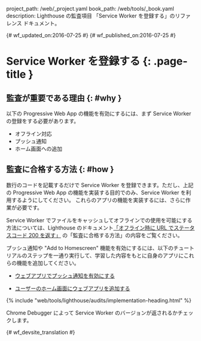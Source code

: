 project_path: /web/_project.yaml
book_path: /web/tools/_book.yaml
description: Lighthouse の監査項目 「Service Worker を登録する」のリファレンス ドキュメント。

{# wf_updated_on:2016-07-25 #}
{# wf_published_on:2016-07-25 #}

#  Service Worker を登録する {: .page-title }

##  監査が重要である理由 {: #why }

以下の Progressive Web App の機能を有効にするには、まず Service Worker の登録をする必要があります。


* オフライン対応
* プッシュ通知
* ホーム画面への追加

##  監査に合格する方法 {: #how }

数行のコードを記載するだけで Service Worker
を登録できます。ただし、上記の Progressive Web App の機能を実装する目的でのみ、Service Worker を利用するようにしてください。
これらのアプリの機能を実装するには、さらに作業が必要です。


Service Worker
でファイルをキャッシュしてオフラインでの使用を可能にする方法については、Lighthouse のドキュメント[「オフライン時に URL でステータスコード 200 を返す」](http-200-when-offline#how) の「監査に合格する方法」の内容をご覧ください。


プッシュ通知や "Add to Homescreen"
機能を有効にするには、以下のチュートリアルのステップを一通り実行して、学習した内容をもとに自身のアプリにこれらの機能を追加してください。


* [ウェブアプリでプッシュ通知を有効にする](https://codelabs.developers.google.com/codelabs/push-notifications)

* [ユーザーのホーム画面にウェブアプリを追加する](https://codelabs.developers.google.com/codelabs/add-to-home-screen)


{% include "web/tools/lighthouse/audits/implementation-heading.html" %}

Chrome Debugger によって Service Worker のバージョンが返されるかチェックします。


{# wf_devsite_translation #}
